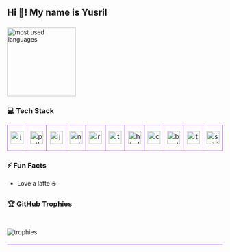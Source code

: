 <h2 align="left">Hi 👋! My name is Yusril</h2>

###

<div align="left">
  <img 
    src="https://github-readme-stats.vercel.app/api/top-langs?username=virtuezzysm202&layout=compact&card_width=400&langs_count=6&theme=tokyonight&hide_border=false" 
    height="160" 
    alt="most used languages" 
  />
</div>

###

<h3 align="left">💻 Tech Stack</h3>

<div align="left">
  <table>
    <tr>
      <td align="center" width="60" height="60" style="border: 1px solid #9d4edd; border-radius: 8px; padding: 5px;">
        <img src="https://cdn.jsdelivr.net/gh/devicons/devicon/icons/java/java-original.svg" height="30" alt="java logo" />
      </td>
      <td align="center" width="60" height="60" style="border: 1px solid #9d4edd; border-radius: 8px; padding: 5px;">
        <img src="https://cdn.jsdelivr.net/gh/devicons/devicon/icons/python/python-original.svg" height="30" alt="python logo" />
      </td>
      <td align="center" width="60" height="60" style="border: 1px solid #9d4edd; border-radius: 8px; padding: 5px;">
        <img src="https://cdn.jsdelivr.net/gh/devicons/devicon/icons/javascript/javascript-original.svg" height="30" alt="javascript logo" />
      </td>
      <td align="center" width="60" height="60" style="border: 1px solid #9d4edd; border-radius: 8px; padding: 5px;">
        <img src="https://cdn.jsdelivr.net/gh/devicons/devicon/icons/nodejs/nodejs-original.svg" height="30" alt="nodejs logo" />
      </td>
      <td align="center" width="60" height="60" style="border: 1px solid #9d4edd; border-radius: 8px; padding: 5px;">
        <img src="https://cdn.jsdelivr.net/gh/devicons/devicon/icons/react/react-original.svg" height="30" alt="react logo" />
      </td>
      <td align="center" width="60" height="60" style="border: 1px solid #9d4edd; border-radius: 8px; padding: 5px;">
        <img src="https://cdn.jsdelivr.net/gh/devicons/devicon/icons/typescript/typescript-original.svg" height="30" alt="typescript logo" />
      </td>
      <td align="center" width="60" height="60" style="border: 1px solid #9d4edd; border-radius: 8px; padding: 5px;">
        <img src="https://cdn.jsdelivr.net/gh/devicons/devicon/icons/html5/html5-original.svg" height="30" alt="html5 logo" />
      </td>
      <td align="center" width="60" height="60" style="border: 1px solid #9d4edd; border-radius: 8px; padding: 5px;">
        <img src="https://cdn.jsdelivr.net/gh/devicons/devicon/icons/css3/css3-original.svg" height="30" alt="css3 logo" />
      </td>
      <td align="center" width="60" height="60" style="border: 1px solid #9d4edd; border-radius: 8px; padding: 5px;">
        <img src="https://cdn.jsdelivr.net/gh/devicons/devicon/icons/bootstrap/bootstrap-original.svg" height="30" alt="bootstrap logo" />
      </td>
      <td align="center" width="60" height="60" style="border: 1px solid #9d4edd; border-radius: 8px; padding: 5px;">
        <img src="https://cdn.jsdelivr.net/gh/devicons/devicon/icons/tensorflow/tensorflow-original.svg" height="30" alt="tensorflow logo" />
      </td>
      <td align="center" width="60" height="60" style="border: 1px solid #9d4edd; border-radius: 8px; padding: 5px;">
        <img src="https://scikit-learn.org/stable/_static/scikit-learn-logo-small.png" height="30" alt="scikit learn logo" />
      </td>
    </tr>
  </table>
</div>

###

<h3 align="left">⚡ Fun Facts</h3>
<ul>
  <li>Love a latte ☕</li>
</ul>

###

<h3 align="left">🏆 GitHub Trophies</h3>

<hr style="border: 0; height: 1px; background: #ffffff; margin: 20px 0;" />

<div align="left">
  <img 
    src="https://github-profile-trophy.vercel.app/?username=virtuezzysm202&theme=tokyonight&column=4&margin-w=10&margin-h=10" 
    alt="trophies" 
  />
</div>

<hr style="border: 0; height: 1px; background: #9d4edd; margin: 20px 0;" />
